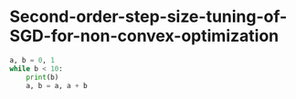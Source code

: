 # Second-order-step-size-tuning-of-SGD-for-non-convex-optimization

~~~ python
a, b = 0, 1
while b < 10:
    print(b)
    a, b = a, a + b
~~~
